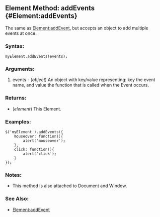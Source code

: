 Element Method: addEvents {#Element:addEvents}
----------------------------------------------

The same as [Element:addEvent](#Element:addEvent), but accepts an object to add multiple events at once.

### Syntax:

	myElement.addEvents(events);

### Arguments:

1. events - (*object*) An object with key/value representing: key the event name, and value the function that is called when the Event occurs.

### Returns:

* (*element*) This Element.

### Examples:

	$('myElement').addEvents({
		mouseover: function(){
			alert('mouseover');
		},
		click: function(){
			alert('click');
		}
	});

### Notes:

- This method is also attached to Document and Window.

### See Also:

- [Element:addEvent](#Element:addEvent)